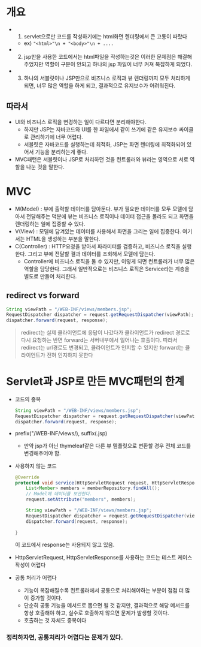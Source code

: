 # 개요
- 1. servlet으로만 코드를 작성하기에는 html화면 렌더링에서 큰 고통이 따랐다
    - ex) ```"<html>"\n + "<body>"\n + ....```
- 2. jsp만을 사용한 코드에서는 html파일을 작성하는것은 이러한 문제점은 해결해 주었지만
    역할이 구분이 안되고 하나의 jsp 파일이 너무 커져 복잡하게 되었다.
- 3. 하나의 서블릿이나 JSP만으로 비즈니스 로직과 뷰 렌더링까지 모두 처리하게 되면, 너무 많은 역할을 하게 되고, 결과적으로 유지보수가 어려워진다.

## 따라서
- UI와 비즈니스 로직을 변경하는 일이 다르다면 분리해야한다.
    - 하지만 JSP는 자바코드와 UI를 한 파일에서 같이 쓰기에 같은 유지보수 싸이클로 관리하기에 너무 어렵다.
    - 서블릿은 자바코드를 실행하는데 최적화, JSP는 화면 렌더링에 최적화되어 있어서 기능을 분리하는게 좋다.
- MVC패턴은 서블릿이나 JSP로 처리하던 것을 컨트롤러와 뷰라는 영역으로 서로 역할을 나눈 것을 말한다.

# MVC
- M(Model) : 뷰에 출력할 데이터를 담아둔다. 뷰가 필요한 데이터를 모두 모델에 담아서 전달해주는 덕분에 뷰는 비즈니스 로직이나 데이터 접근을 몰라도 되고 화면을 렌더링하는 일에 집중할 수 있다.
- V(View) : 모델에 담겨있는 데이터를 사용해서 화면을 그리는 일에 집중한다. 여기서는 HTML을 생성하는 부분을 말한다.
- C(Controller) : HTTP요청을 받아서 파라미터를 검증하고, 비즈니스 로직을 실행한다. 그리고 뷰에 전달할 결과 데이터를 조회해서 모델에 담는다.
    - Controller에 비즈니스 로직을 둘 수 있지만, 이렇게 되면 컨트롤러가 너무 많은 역할을 담당한다. 그래서 일반적으로는 비즈니스 로직은 Service라는 계층을 별도로 만들어 처리한다.


## redirect vs forward
```java
String viewPath = "/WEB-INF/views/members.jsp";
RequestDispatcher dispatcher = request.getRequestDispatcher(viewPath);
dispatcher.forward(request, response);
```
>redirect는 실제 클라이언트에 응답이 나갔다가 클라이언트가 redirect 경로로 다시 요청하는 반면 forward는 서버내부에서 일어나는 호출이다.
> 따라서 redirect는 url경로도 변경되고, 클라이언트가 인지할 수 있지만 forward는 클라이언트가 전혀 인지하지 못한다

# Servlet과 JSP로 만든 MVC패턴의 한계
- 코드의 중복
    ```java
    String viewPath = "/WEB-INF/views/members.jsp";
    RequestDispatcher dispatcher = request.getRequestDispatcher(viewPath);
    dispatcher.forward(request, response);
    ```
- prefix("/WEB-INF/views/), suffix(.jsp)
    - 만약 jsp가 아닌 thymeleaf같은 다른 뷰 템플릿으로 변환할 경우 전체 코드를 변경해주어야 함.
- 사용하지 않는 코드
    ```java
    @Override
    protected void service(HttpServletRequest request, HttpServletResponse response) throws ServletException, IOException {
        List<Member> members = memberRepository.findAll();
        // Model에 데이터를 보관한다.
        request.setAttribute("members", members);

        String viewPath = "/WEB-INF/views/members.jsp";
        RequestDispatcher dispatcher = request.getRequestDispatcher(viewPath);
        dispatcher.forward(request, response);
        
    }
    ```

    이 코드에서 response는 사용되지 않고 있음.
- HttpServletRequest, HttpServletResponse를 사용하는 코드는 테스트 케이스 작성이 어렵다
- 공통 처리가 어렵다
    - 기능이 복잡해질수록 컨트롤러에서 공통으로 처리해야하는 부분이 점점 더 많이 증가할 것이다.
    - 단순히 공통 기능을 메서드로 뽑으면 될 것 같지만, 결과적으로 해당 메서드를 항상 호출해야 하고, 실수로 호출하지 않으면 문제가 발생할 것이다.
    - 호출하는 것 자체도 중복이다

### 정리하자면, 공통처리가 어렵다는 문제가 있다.

